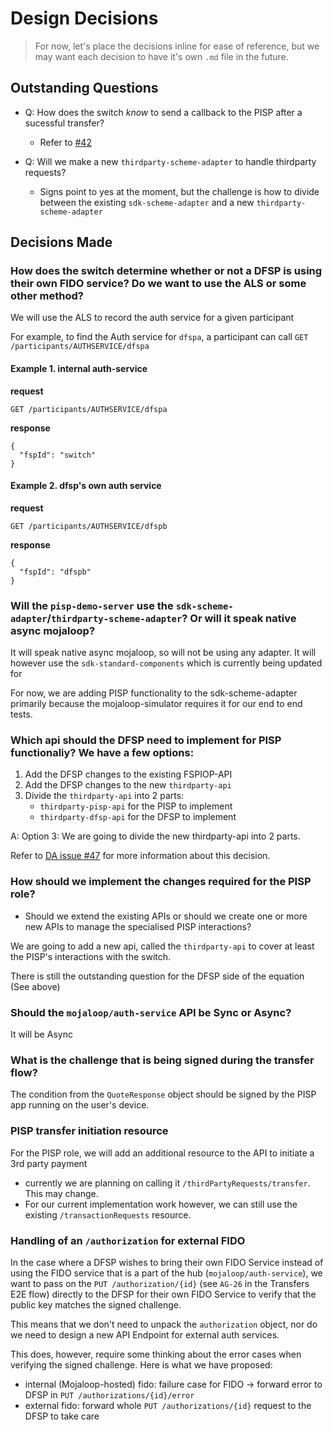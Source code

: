 # Design Decisions

> For now, let's place the decisions inline for ease of reference, but we may want each decision to have it's own `.md` file in the future.

## Outstanding Questions

- Q: How does the switch _know_ to send a callback to the PISP after a sucessful transfer?
    - Refer to [#42](https://github.com/mojaloop/pisp/issues/42)

- Q: Will we make a new `thirdparty-scheme-adapter` to handle thirdparty requests?
    - Signs point to yes at the moment, but the challenge is how to divide between the existing `sdk-scheme-adapter` and a new `thirdparty-scheme-adapter`

## Decisions Made

### How does the switch determine whether or not a DFSP is using their own FIDO service? Do we want to use the ALS or some other method?

We will use the ALS to record the auth service for a given participant

For example, to find the Auth service for `dfspa`, a participant can call `GET /participants/AUTHSERVICE/dfspa`

#### Example 1. internal auth-service

**request**
```
GET /participants/AUTHSERVICE/dfspa
```
**response**
```
{
  "fspId": "switch"
}
```

#### Example 2. dfsp's own auth service
**request**
```
GET /participants/AUTHSERVICE/dfspb
```
**response**
```
{
  "fspId": "dfspb"
}
```




### Will the `pisp-demo-server` use the `sdk-scheme-adapter`/`thirdparty-scheme-adapter`? Or will it speak native async mojaloop?
It will speak native async mojaloop, so will not be using any adapter. It will however use the `sdk-standard-components` which is currently being updated for 

For now, we are adding PISP functionality to the sdk-scheme-adapter primarily because the mojaloop-simulator requires it for our end to end tests.


### Which api should the DFSP need to implement for PISP functionaliy? We have a few options:
  1. Add the DFSP changes to the existing FSPIOP-API
  2. Add the DFSP changes to the new `thirdparty-api`
  3. Divide the `thirdparty-api` into 2 parts: 
      - `thirdparty-pisp-api` for the PISP to implement
      - `thirdparty-dfsp-api` for the DFSP to implement

A: Option 3: We are going to divide the new thirdparty-api into 2 parts.

Refer to [DA issue #47](https://github.com/mojaloop/design-authority/issues/47) for more information about this decision.


###  How should we implement the changes required for the PISP role? 
 - Should we extend the existing APIs or should we create one or more new APIs to manage the specialised PISP interactions?

We are going to add a new api, called the `thirdparty-api` to cover at least the PISP's interactions with the switch.

There is still the outstanding question for the DFSP side of the equation (See above)


### Should the `mojaloop/auth-service` API be Sync or Async?

It will be Async


### What is the challenge that is being signed during the transfer flow?

The condition from the `QuoteResponse` object should be signed by the PISP app running on the user's device.

### PISP transfer initiation resource

For the PISP role, we will add an additional resource to the API to initiate a 3rd party payment
- currently we are planning on calling it `/thirdPartyRequests/transfer`. This may change.
- For our current implementation work however, we can still use the existing `/transactionRequests` resource.


### Handling of an `/authorization` for external FIDO

In the case where a DFSP wishes to bring their own FIDO Service instead of using the FIDO service that is a part of the hub (`mojaloop/auth-service`), we want to pass on the `PUT /authorization/{id}` (see `AG-26` in the Transfers E2E flow) directly to the DFSP for their own FIDO Service to verify that the public key matches the signed challenge.

This means that we don't need to unpack the `authorization` object, nor do we need to design a new API Endpoint for external auth services.

This does, however, require some thinking about the error cases when verifying the signed challenge. Here is what we have proposed:
- internal (Mojaloop-hosted) fido: failure case for FIDO -> forward error to DFSP in `PUT /authorizations/{id}/error`
- external fido: forward whole `PUT /authorizations/{id}` request to the DFSP to take care
